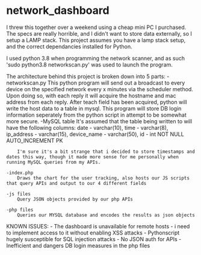 # network_dashboard

I threw this together over a weekend using a cheap mini PC I purchased. The specs are really horrible, and I didn't want to store data externally, so I setup a LAMP stack. This project assumes you have a lamp stack setup, and the correct dependancies installed for Python.

I used python 3.8 when programming the network scanner, and as such 'sudo python3.8 networkscan.py' was used to launch the program.

The architecture behind this project is broken down into 5 parts:
	-networkscan.py
		This python program will send out a broadcast to every device on the specified network every x minutes via the scheduler method.
		Upon doing so, with each reply it will acquire the hostname and mac address from each reply.
		After teach field has been acquired, python will write the host data to a table in mysql.
		This program will store DB login information seperately from the python script in attempt to be somewhat more secure.
	-MySQL table
		It's assumed that the table being written to will have the following columns:
		date - varchar(10),
		time - varchar(8),
		ip_address - varchar(15),
		device_name - varchar(50),
		id - int NOT NULL AUTO_INCREMENT PK

		I'm sure it's a bit strange that i decided to store timestamps and dates this way, though it made more sense for me personally when running MySQL queries from my APIs.

	-index.php
		Draws the chart for the user tracking, also hosts our JS scripts that query APIs and output to our 4 different fields

	-js files
		Query JSON objects provided by our php APIs

	-php files
		Queries our MYSQL database and encodes the results as json objects

KNOWN ISSUES:
	- The dashboard is unavailable for remote hosts - i need to implement access to it without enabling XSS attacks
	- Pythonscript hugely susceptible for SQL injection attacks
	- No JSON auth for APIs
	- Inefficient and dangers DB login measures in the php files
